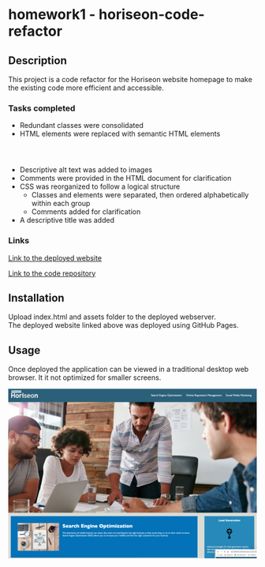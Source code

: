 # homework1 - horiseon-code-refactor

## Description

This project is a code refactor for the Horiseon website homepage to make the existing code more efficient and accessible.

### Tasks completed
* Redundant classes were consolidated
* HTML elements were replaced with semantic HTML elements
    <header> <nav> <figure: added aria label> <main> <section> <article> <footer>
* Descriptive alt text was added to images  
* Comments were provided in the HTML document for clarification
* CSS was reorganized to follow a logical structure
    * Classes and elements were separated, then ordered alphabetically within each group
    * Comments added for clarification
* A descriptive title was added

### Links

[Link to the deployed website](https://larafoster.github.io/homework1/)

[Link to the code repository](https://github.com/larafoster/homework1)

## Installation

Upload index.html and assets folder to the deployed webserver.  
The deployed website linked above was deployed using GitHub Pages.

## Usage

Once deployed the application can be viewed in a traditional desktop web browser.  It it not optimized for smaller screens.

![screenshot of index.html](./assets/images/screenshot.png)

